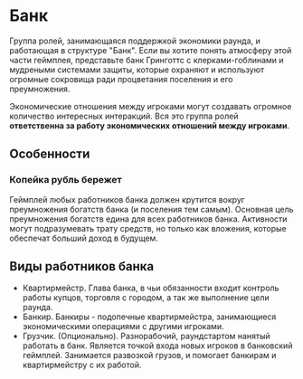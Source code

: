 # Банк

Группа ролей, занимающаяся поддержкой экономики раунда, и работающая в структуре "Банк".
Если вы хотите понять атмосферу этой части геймплея, представьте банк Гринготтс с клерками-гоблинами и мудреными системами защиты, которые охраняют и используют огромные сокровища ради процветания поселения и его преумножения.

Экономические отношения между игроками могут создавать огромное количество интересных интеракций.
Вся это группа ролей **ответственна за работу экономических отношений между игроками**.

## Особенности

### Копейка рубль бережет
Геймплей любых работников банка должен крутится вокруг преумножения богатств банка (и поселения тем самым). Основная цель преумножения богатств едина для всех работников банка. Активности могут подразумевать трату средств, но только как вложения, которые обеспечат больший доход в будущем.

## Виды работников банка
- Квартирмейстр. Глава банка, в чьи обязанности входит контроль работы купцов, торговля с городом, а так же выполнение цели раунда.
- Банкир. Банкиры - подопечные квартирмейстра, занимающиеся экономическими операциями с другими игроками.
- Грузчик. (Опционально). Разнорабочий, раундстартом нанятый работать в банк. Является точкой входа новых игроков в банковский геймплей. Занимается развозкой грузов, и помогает банкирам и квартирмейстру с их работой.